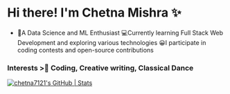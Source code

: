 # Hi there! I'm Chetna Mishra ✨
* 🤖A Data Science and ML Enthusiast
💻Currently learning Full Stack Web Development and exploring various technologies
😀I participate in coding contests and open-source contributions
### Interests >👀 Coding, Creative writing, Classical Dance

[![chetna7121's GitHub | Stats](https://stats.quine.sh/chetna7121/github?theme=dark)](https://quine.sh?utm_source=widgets&utm_campaign=chetna7121)
